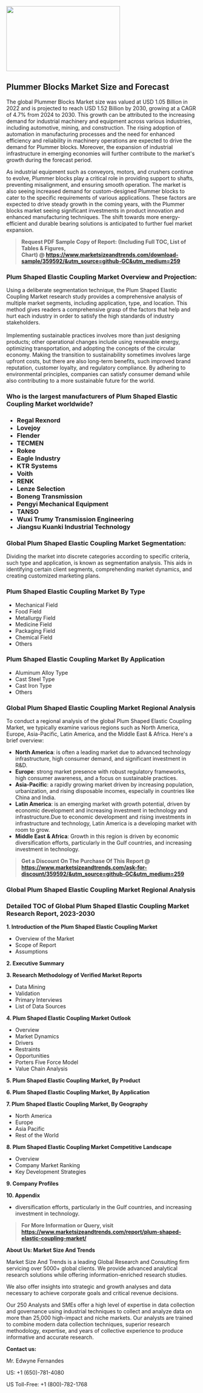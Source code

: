 <p><img class="alignnone size-medium wp-image-20088" src="https://ffe5etoiles.com/wp-content/uploads/2024/12/MST1-300x171.png" alt="" width="300" height="171" /></p><h2>Plummer Blocks Market Size and Forecast</h2><p>The global Plummer Blocks Market size was valued at USD 1.05 Billion in 2022 and is projected to reach USD 1.52 Billion by 2030, growing at a CAGR of 4.7% from 2024 to 2030. This growth can be attributed to the increasing demand for industrial machinery and equipment across various industries, including automotive, mining, and construction. The rising adoption of automation in manufacturing processes and the need for enhanced efficiency and reliability in machinery operations are expected to drive the demand for Plummer blocks. Moreover, the expansion of industrial infrastructure in emerging economies will further contribute to the market's growth during the forecast period.</p><p>As industrial equipment such as conveyors, motors, and crushers continue to evolve, Plummer blocks play a critical role in providing support to shafts, preventing misalignment, and ensuring smooth operation. The market is also seeing increased demand for custom-designed Plummer blocks to cater to the specific requirements of various applications. These factors are expected to drive steady growth in the coming years, with the Plummer blocks market seeing significant investments in product innovation and enhanced manufacturing techniques. The shift towards more energy-efficient and durable bearing solutions is anticipated to further fuel market expansion.</p></p><blockquote id="" class=""><strong>Request PDF Sample Copy of Report: (Including Full TOC, List of Tables &amp; Figures, Chart)&nbsp;@&nbsp;<strong><a href="https://www.marketsizeandtrends.com/download-sample/359592/&utm_source=github-GC&utm_medium=259" target="_blank">https://www.marketsizeandtrends.com/download-sample/359592/&utm_source=github-GC&utm_medium=259</a></strong></strong></blockquote><h3 id="" class="">Plum Shaped Elastic Coupling Market&nbsp;Overview and Projection:</h3><p id="" class="">Using a deliberate segmentation technique, the Plum Shaped Elastic Coupling Market research study provides a comprehensive analysis of multiple market segments, including application, type, and location. This method gives readers a comprehensive grasp of the factors that help and hurt each industry in order to satisfy the high standards of industry stakeholders. <br /> <br />Implementing sustainable practices involves more than just designing products; other operational changes include using renewable energy, optimizing transportation, and adopting the concepts of the circular economy. Making the transition to sustainability sometimes involves large upfront costs, but there are also long-term benefits, such improved brand reputation, customer loyalty, and regulatory compliance. By adhering to environmental principles, companies can satisfy consumer demand while also contributing to a more sustainable future for the world.</p><h3 id="" class="">Who is the largest manufacturers of&nbsp;Plum Shaped Elastic Coupling Market worldwide?</h3><h3 class=""><p><ul><li>Regal Rexnord </li><li> Lovejoy </li><li> Flender </li><li> TECMEN </li><li> Rokee </li><li> Eagle Industry </li><li> KTR Systems </li><li> Voith </li><li> RENK </li><li> Lenze Selection </li><li> Boneng Transmission </li><li> Pengyi Mechanical Equipment </li><li> TANSO </li><li> Wuxi Trumy Transmission Engineering </li><li> Jiangsu Kuanki Industrial Technology</li></ul></p></h3><h3 id="" class="">Global&nbsp;Plum Shaped Elastic Coupling Market Segmentation:</h3><p id="" class="">Dividing the market into discrete categories according to specific criteria, such type and application, is known as segmentation analysis. This aids in identifying certain client segments, comprehending market dynamics, and creating customized marketing plans.</p><h3 id="" class="">Plum Shaped Elastic Coupling Market&nbsp;By Type</h3><p><p><ul><li>Mechanical Field</li><li> Food Field</li><li> Metallurgy Field</li><li> Medicine Field</li><li> Packaging Field</li><li> Chemical Field</li><li> Others</p></li></ul></p></p><h3 id="" class="">Plum Shaped Elastic Coupling Market&nbsp;By Application</h3><p class=""><p><ul><li>Aluminum Alloy Type</li><li> Cast Steel Type</li><li> Cast Iron Type</li><li> Others</li></ul></p></p><h3 id="" class="">Global Plum Shaped Elastic Coupling Market Regional Analysis</h3><p id="" class="">To conduct a regional analysis of the global Plum Shaped Elastic Coupling Market, we typically examine various regions such as North America, Europe, Asia-Pacific, Latin America, and the Middle East &amp; Africa. Here's a brief overview:</p><ul><li><strong>North America</strong>: is often a leading market due to advanced technology infrastructure, high consumer demand, and significant investment in R&amp;D.</li><li><strong>Europe</strong>: strong market presence with robust regulatory frameworks, high consumer awareness, and a focus on sustainable practices.</li><li><strong>Asia-Pacific</strong>: a rapidly growing market driven by increasing population, urbanization, and rising disposable incomes, especially in countries like China and India.</li><li><strong>Latin America</strong>: is an emerging market with growth potential, driven by economic development and increasing investment in technology and infrastructure.Due to economic development and rising investments in infrastructure and technology, Latin America is a developing market with room to grow.</li><li><strong>Middle East &amp; Africa</strong>: Growth in this region is driven by economic diversification efforts, particularly in the Gulf countries, and increasing investment in technology.</li></ul><blockquote id="" class=""><strong>Get a Discount On The Purchase Of This Report @ <strong><a href="https://www.marketsizeandtrends.com/ask-for-discount/359592/&utm_source=github-GC&utm_medium=259" target="_blank">https://www.marketsizeandtrends.com/ask-for-discount/359592/&utm_source=github-GC&utm_medium=259</a></strong></strong></blockquote><h3 id="" class="">Global Plum Shaped Elastic Coupling Market Regional Analysis</h3><h3 id="" class="">Detailed TOC of Global Plum Shaped Elastic Coupling Market Research Report, 2023-2030</h3><p id="" class=""><strong>1. Introduction of the Plum Shaped Elastic Coupling Market</strong></p><ul><li>Overview of the Market</li><li>Scope of Report</li><li>Assumptions</li></ul><p id="" class=""><strong>2. Executive Summary</strong></p><p id="" class=""><strong>3. Research Methodology of Verified Market Reports</strong></p><ul><li>Data Mining</li><li>Validation</li><li>Primary Interviews</li><li>List of Data Sources</li></ul><p id="" class=""><strong>4. Plum Shaped Elastic Coupling Market Outlook</strong></p><ul><li>Overview</li><li>Market Dynamics</li><li>Drivers</li><li>Restraints</li><li>Opportunities</li><li>Porters Five Force Model</li><li>Value Chain Analysis</li></ul><p id="" class=""><strong>5. Plum Shaped Elastic Coupling Market, By Product</strong></p><p id="" class=""><strong>6. Plum Shaped Elastic Coupling Market, By Application</strong></p><p id="" class=""><strong>7. Plum Shaped Elastic Coupling Market, By Geography</strong></p><ul><li>North America</li><li>Europe</li><li>Asia Pacific</li><li>Rest of the World</li></ul><p id="" class=""><strong>8. Plum Shaped Elastic Coupling Market Competitive Landscape</strong></p><ul><li>Overview</li><li>Company Market Ranking</li><li>Key Development Strategies</li></ul><p id="" class=""><strong>9. Company Profiles</strong></p><p id="" class=""><strong>10. Appendix</strong></p><ul><li>diversification efforts, particularly in the Gulf countries, and increasing investment in technology.</li></ul><blockquote id="" class=""><strong>For More Information or Query, visit <strong><strong><a href="https://www.marketsizeandtrends.com/report/plum-shaped-elastic-coupling-market/" target="_blank">https://www.marketsizeandtrends.com/report/plum-shaped-elastic-coupling-market/</a></strong></strong></strong></blockquote><p id="" class=""><strong>About Us: Market Size And Trends</strong></p><p id="" class="">Market Size And Trends is a leading Global Research and Consulting firm servicing over 5000+ global clients. We provide advanced analytical research solutions while offering information-enriched research studies.</p><p id="" class="">We also offer insights into strategic and growth analyses and data necessary to achieve corporate goals and critical revenue decisions.</p><p id="" class="">Our 250 Analysts and SMEs offer a high level of expertise in data collection and governance using industrial techniques to collect and analyze data on more than 25,000 high-impact and niche markets. Our analysts are trained to combine modern data collection techniques, superior research methodology, expertise, and years of collective experience to produce informative and accurate research.</p><p id="" class=""><strong>Contact us:</strong></p><p id="" class="">Mr. Edwyne Fernandes</p><p id="" class="">US: +1 (650)-781-4080</p><p id="" class="">US Toll-Free: +1 (800)-782-1768</p>
